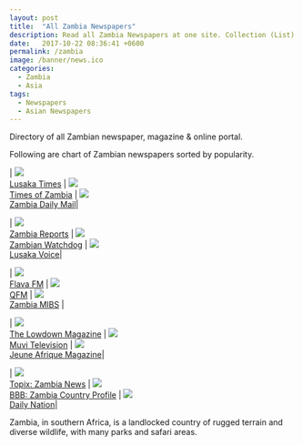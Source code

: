 ```yaml
---
layout: post
title:  "All Zambia Newspapers"
description: Read all Zambia Newspapers at one site. Collection (List) of all Zambian newspaper, magazine and online portal.
date:   2017-10-22 08:36:41 +0600
permalink: /zambia
image: /banner/news.ico
categories:
  - Zambia
  - Asia
tags:
  - Newspapers
  - Asian Newspapers
---
```

Directory of all Zambian newspaper, magazine & online portal.

<script async src="//pagead2.googlesyndication.com/pagead/js/adsbygoogle.js"></script>
<!-- Newspaper -->
<ins class="adsbygoogle"
     style="display:block"
     data-ad-client="ca-pub-8223263853196045"
     data-ad-slot="8487475055"
     data-ad-format="auto"></ins>
<script>
(adsbygoogle = window.adsbygoogle || []).push({});
</script>

Following are chart of Zambian newspapers sorted by popularity.

| <a href="https://www.lusakatimes.com" target="_blank" rel="nofollow"><img src="/banner/news.ico"><br>Lusaka Times</a> | <a href="http://www.times.co.zm" target="_blank" rel="nofollow"><img src="/banner/news.ico"><br>Times of Zambia</a> | <a href="http://www.daily-mail.co.zm" target="_blank" rel="nofollow"><img src="/banner/news.ico"><br>Zambia Daily Mail</a>|

| <a href="https://zambiareports.com" target="_blank" rel="nofollow"><img src="/banner/news.ico"><br>Zambia Reports</a> | <a href="https://www.zambiawatchdog.com" target="_blank" rel="nofollow"><img src="/banner/news.ico"><br>Zambian Watchdog</a> | <a href="http://lusakavoice.com" target="_blank" rel="nofollow"><img src="/banner/news.ico"><br>Lusaka Voice</a>|

| <a href="http://www.flavafm.co.zm" target="_blank" rel="nofollow"><img src="/banner/news.ico"><br>Flava FM</a> | <a href="http://www.qfmzambia.com" target="_blank" rel="nofollow"><img src="/banner/news.ico"><br>QFM</a> | <a href="http://www.mibs.gov.zm" target="_blank" rel="nofollow"><img src="/banner/news.ico"><br>Zambia MIBS</a> |

| <a href="http://www.lowdownzambia.com" target="_blank" rel="nofollow"><img src="/banner/news.ico"><br>The Lowdown Magazine</a> | <a href="http://www.muvitv.com" target="_blank" rel="nofollow"><img src="/banner/news.ico"><br>Muvi Television</a> | <a href="http://www.jeuneafrique.com/pays/zambie/" target="_blank" rel="nofollow"><img src="/banner/news.ico"><br>Jeune Afrique Magazine</a>|

| <a href="http://www.topix.com/world/zambia/" target="_blank" rel="nofollow"><img src="/banner/news.ico"><br>Topix: Zambia News</a> | <a href="http://www.bbc.com/news/world-africa-14112449" target="_blank" rel="nofollow"><img src="/banner/news.ico"><br>BBB: Zambia Country Profile</a> | <a href="https://zambiadailynation.com" target="_blank" rel="nofollow"><img src="/banner/news.ico"><br>Daily Nation</a>|
 

Zambia, in southern Africa, is a landlocked country of rugged terrain and diverse wildlife, with many parks and safari areas. 


